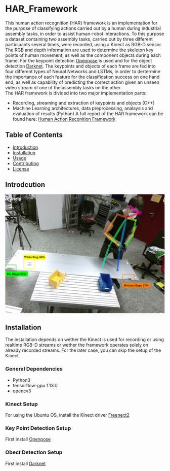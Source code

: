# HAR_Framework


This human action recognition (HAR) framework is an implementation for the purpose of classifying actions carried out by a human during industrial assembly tasks, in order to assist human-robot interactions.
To this purpose a dataset containing two assembly tasks, carried out by three different participants several times, were recorded, using a Kinect as RGB-D sensor. The RGB and depth information are used to determine the skeleton key points of human movement, as well as the component objects during each frame. For the keypoint detection [Openpose](https://github.com/CMU-Perceptual-Computing-Lab/openpose) is used and for the object detection [Darknet](https://github.com/pjreddie/darknet). The keypoints and objects of each frame are fed into four different types of Neural Networks and LSTMs, in order to dertermine the importance of each feature for the classification success on one hand end, as well as capability of predicting the correct action given an unseen video stream of one of the assembly tasks on the other.\
The HAR framework is divided into two major implementation parts:
* Recording, streaming and extraction of keypoints and objects (C++)
* Machine Learning architectures, data preprocessing, analaysis and evaluation of results (Python)
A full report of the HAR framework can be found here: [Human Action Reconition Framework](https://github.com/Kyrake/3D-Human-Pose-Estimation/blob/main/report/Human_Action_Recognition.pdf)



## Table of Contents

- [Introduction](#introduction)
- [Installation](#installation)
- [Usage](#usage)
- [Contributing](#contributing)
- [License](#license)

## Introdcution

<p align="center">
<img src="report/Setup.png">
</p>

## Installation

The installation depends on wether the Kinect is used for recording or using realtime RGB-D streams or wether the framework operates solely on already recorded streams.
For the later case, you can skip the setup of the Kinect. 

### General Dependencies
* Python3
* tensorflow-gpu 1.13.0
* opencv3

### Kinect Setup
For using the Ubuntu OS, install the Kinect driver [Freenect2](https://github.com/OpenKinect/libfreenect2)

### Key Point Detection Setup
First install [Openpose](https://github.com/CMU-Perceptual-Computing-Lab/openpose)

### Obect Detection Setup 
First install [Darknet](https://github.com/pjreddie/darknet)





  
